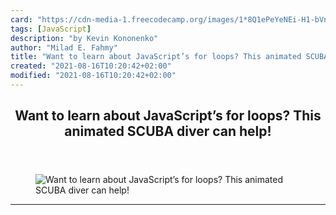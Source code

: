 ```yaml
---
card: "https://cdn-media-1.freecodecamp.org/images/1*8Q1ePeYeNEi-H1-bVnX2FA.jpeg"
tags: [JavaScript]
description: "by Kevin Kononenko"
author: "Milad E. Fahmy"
title: "Want to learn about JavaScript’s for loops? This animated SCUBA diver can help!"
created: "2021-08-16T10:20:42+02:00"
modified: "2021-08-16T10:20:42+02:00"
---
```

<div class="site-wrapper">
<main id="site-main" class="site-main outer">
<div class="inner">
<article class="post-full post tag-javascript tag-learning-to-code tag-tech tag-programming tag-web-development ">
<header class="post-full-header">
<h1 class="post-full-title">Want to learn about JavaScript’s for loops? This animated SCUBA diver can help!</h1>
</header>
<figure class="post-full-image">
<picture>
<source media="(max-width: 700px)" sizes="1px" srcset="data:image/gif;base64,R0lGODlhAQABAIAAAAAAAP///yH5BAEAAAAALAAAAAABAAEAAAIBRAA7 1w">
<source media="(min-width: 701px)" sizes="(max-width: 800px) 400px,
(max-width: 1170px) 700px,
1400px" srcset="https://cdn-media-1.freecodecamp.org/images/1*8Q1ePeYeNEi-H1-bVnX2FA.jpeg 300w,
https://cdn-media-1.freecodecamp.org/images/1*8Q1ePeYeNEi-H1-bVnX2FA.jpeg 600w,
https://cdn-media-1.freecodecamp.org/images/1*8Q1ePeYeNEi-H1-bVnX2FA.jpeg 1000w,
https://cdn-media-1.freecodecamp.org/images/1*8Q1ePeYeNEi-H1-bVnX2FA.jpeg 2000w">
<img onerror="this.style.display='none'" src="https://cdn-media-1.freecodecamp.org/images/1*8Q1ePeYeNEi-H1-bVnX2FA.jpeg" alt="Want to learn about JavaScript’s for loops? This animated SCUBA diver can help!">
</picture>
</figure>
<section class="post-full-content">
<div class="post-content medium-migrated-article">
</div>
<hr>
</section>
</article>
</div>
</main>
</div>
<!-- Google Tag Manager (noscript) -->
<!-- End Google Tag Manager (noscript) -->
